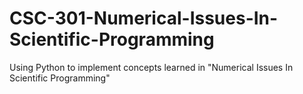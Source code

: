 # CSC-301-Numerical-Issues-In-Scientific-Programming
Using Python to implement concepts learned in "Numerical Issues In Scientific Programming"
